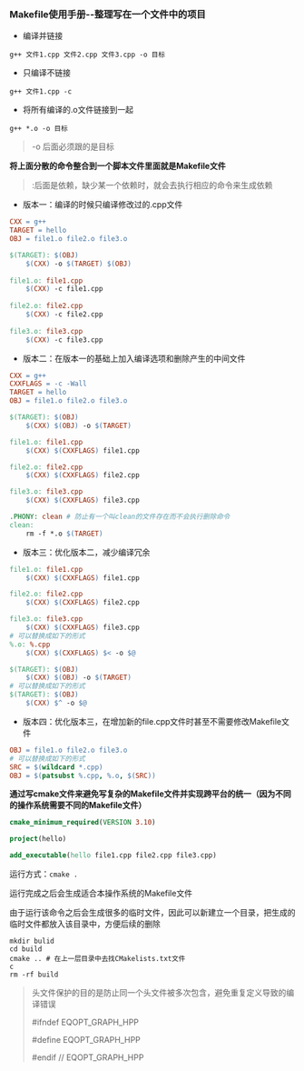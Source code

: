 ### Makefile使用手册--整理写在一个文件中的项目

* 编译并链接

```
g++ 文件1.cpp 文件2.cpp 文件3.cpp -o 目标
```

* 只编译不链接

```
g++ 文件1.cpp -c
```

* 将所有编译的.o文件链接到一起

```
g++ *.o -o 目标
```

> -o 后面必须跟的是目标



**将上面分散的命令整合到一个脚本文件里面就是Makefile文件**

> :后面是依赖，缺少某一个依赖时，就会去执行相应的命令来生成依赖

* 版本一：编译的时候只编译修改过的.cpp文件

```makefile
CXX = g++
TARGET = hello 
OBJ = file1.o file2.o file3.o

$(TARGET): $(OBJ)
	$(CXX) -o $(TARGET) $(OBJ)
	
file1.o: file1.cpp
	$(CXX) -c file1.cpp
	
file2.o: file2.cpp
	$(CXX) -c file2.cpp
	
file3.o: file3.cpp
	$(CXX) -c file3.cpp
```



* 版本二：在版本一的基础上加入编译选项和删除产生的中间文件

```makefile
CXX = g++
CXXFLAGS = -c -Wall
TARGET = hello
OBJ = file1.o file2.o file3.o

$(TARGET): $(OBJ)
	$(CXX) $(OBJ) -o $(TARGET)

file1.o: file1.cpp
	$(CXX) $(CXXFLAGS) file1.cpp

file2.o: file2.cpp
	$(CXX) $(CXXFLAGS) file2.cpp

file3.o: file3.cpp
	$(CXX) $(CXXFLAGS) file3.cpp

.PHONY: clean # 防止有一个叫clean的文件存在而不会执行删除命令
clean:
	rm -f *.o $(TARGET)
```



* 版本三：优化版本二，减少编译冗余

```makefile
file1.o: file1.cpp
	$(CXX) $(CXXFLAGS) file1.cpp

file2.o: file2.cpp
	$(CXX) $(CXXFLAGS) file2.cpp

file3.o: file3.cpp
	$(CXX) $(CXXFLAGS) file3.cpp
# 可以替换成如下的形式
%.o: %.cpp
	$(CXX) $(CXXFLAGS) $< -o $@
```

```makefile
$(TARGET): $(OBJ)
	$(CXX) $(OBJ) -o $(TARGET)
# 可以替换成如下的形式
$(TARGET): $(OBJ)
	$(CXX) $^ -o $@
```



* 版本四：优化版本三，在增加新的file.cpp文件时甚至不需要修改Makefile文件

```makefile
OBJ = file1.o file2.o file3.o
# 可以替换成如下的形式
SRC = $(wildcard *.cpp)
OBJ = $(patsubst %.cpp, %.o, $(SRC))
```



**通过写cmake文件来避免写复杂的Makefile文件并实现跨平台的统一（因为不同的操作系统需要不同的Makefile文件）**

```cmake
cmake_minimum_required(VERSION 3.10)

project(hello)

add_executable(hello file1.cpp file2.cpp file3.cpp)
```

运行方式：`cmake .`

运行完成之后会生成适合本操作系统的Makefile文件

由于运行该命令之后会生成很多的临时文件，因此可以新建立一个目录，把生成的临时文件都放入该目录中，方便后续的删除

```
mkdir bulid
cd build
cmake .. # 在上一层目录中去找CMakelists.txt文件
c
rm -rf build
```



> 头文件保护的目的是防止同一个头文件被多次包含，避免重复定义导致的编译错误
>
> \#ifndef EQOPT_GRAPH_HPP
>
> #define EQOPT_GRAPH_HPP
>
> #endif // EQOPT_GRAPH_HPP
